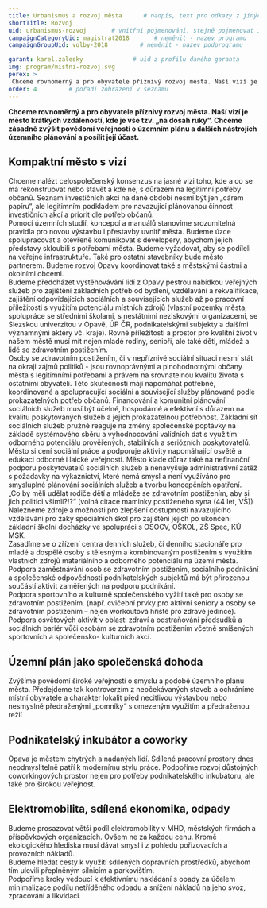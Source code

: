 ```yaml
---
title: Urbanismus a rozvoj města      # nadpis, text pro odkazy z jiných stranek
shortTitle: Rozvoj
uid: urbanismus-rozvoj       # vnitřni pojmenování, stejně pojmenovat i soubor
campaignCategoryUid: magistrat2018       # neměnit - nazev programu
campaignGroupUid: volby-2018         # neměnit - nazev podprogramu

garant: karel.zalesky              # uid z profilu daného garanta
img: program/mistni-rozvoj.svg
perex: >
 Chceme rovnoměrný a pro obyvatele příznivý rozvoj města. Naší vizí je město krátkých vzdáleností, kde je vše tzv. „na dosah ruky“. 
order: 4         # pořadí zobrazení v seznamu
---
```


**Chceme rovnoměrný a pro obyvatele příznivý rozvoj města. Naší vizí je město krátkých vzdáleností, kde je vše tzv. „na dosah ruky“. Chceme zásadně zvýšit povědomí veřejnosti o územním plánu a dalších nástrojích územního plánování a posílit její účast.**    <!-- Zvýrazněný text na začátku  stránky -->

## Kompaktní město s vizí    
<p> Chceme nalézt celospolečenský konsenzus na jasné vizi toho, kde a co se má rekonstruovat nebo stavět a kde ne, s důrazem na legitimní potřeby občanů. Seznam investičních akcí na dané období nesmí být jen „cárem papíru“, ale legitimním podkladem pro navazující plánovanou činnost investičních akcí a priorit dle potřeb občanů.<br>
Pomocí územních studií, koncepcí a manuálů stanovíme srozumitelná pravidla pro novou výstavbu i přestavby uvnitř města. Budeme úzce spolupracovat a otevřeně komunikovat s developery, abychom jejich představy skloubili s potřebami města. Budeme vyžadovat, aby se podíleli na veřejné infrastruktuře. Také pro ostatní stavebníky bude město partnerem. Budeme rozvoj Opavy koordinovat také s městskými částmi a okolními obcemi.<br>
Budeme předcházet vystěhovávání lidí z Opavy pestrou nabídkou veřejných služeb pro zajištění základních potřeb od bydlení, vzdělávání a rekvalifikace, zajištění odpovídajících sociálních a souvisejících služeb až po pracovní příležitosti s využitím potenciálu místních zdrojů (vlastní pozemky města, spolupráce se středními školami, s nestátními neziskovými organizacemi, se Slezskou univerzitou v Opavě, ÚP ČR, podnikatelskými subjekty a dalšími významnými aktéry vč. kraje). Rovné příležitosti a prostor pro kvalitní život v našem městě musí mít nejen mladé rodiny, senioři, ale také děti, mládež a lidé se zdravotním postižením.<br>
Osoby se zdravotním postižením, či v nepříznivé sociální situaci nesmí stát na okraji zájmů politiků - jsou rovnoprávnými a plnohodnotnými občany města s legitimními potřebami a právem na srovnatelnou kvalitu života s ostatními obyvateli. Této skutečnosti mají napomáhat potřebné, koordinované a spolupracující sociální a související služby plánované podle prokazatelných potřeb občanů. Financování a komunitní plánování sociálních služeb musí být účelné, hospodárné a efektivní s důrazem na kvalitu poskytovaných služeb a jejich prokazatelnou potřebnost. Základní síť sociálních služeb pružně reaguje na změny společenské poptávky na základě systémového sběru a vyhodnocování validních dat s využitím odborného potenciálu prověřených, stabilních a seriózních poskytovatelů. Město si cení sociální práce a podporuje aktivity napomáhající osvětě a edukaci odborné i laické veřejnosti. Město klade důraz také na nefinanční podporu poskytovatelů sociálních služeb a nenavyšuje administrativní zátěž s požadavky na výkaznictví, které nemá smysl a není využíváno pro smysluplné plánování sociálních služeb a tvorbu koncepčních opatření.<br>
„Co by měli udělat rodiče dětí a mládeže se zdravotním postižením, aby si jich politici všimli?!?“ (volná citace maminky postiženého syna (44 let, VŠ))<br>
Nalezneme zdroje a možnosti pro zlepšení dostupnosti navazujícího vzdělávání pro žáky speciálních škol pro zajištění jejich po ukončení základní školní docházky ve spolupráci s OSOCV, OŠKOL, ZŠ Spec, KÚ MSK.<br>
Zasadíme se o zřízení centra denních služeb, či denního stacionáře pro mladé a dospělé osoby s tělesným a kombinovaným postižením s využitím vlastních zdrojů materiálního a odborného potenciálu na území města. <br>
Podpora zaměstnávání osob se zdravotním postižením, sociálního podnikání a společenské odpovědnosti podnikatelských subjektů má být přirozenou součástí aktivit zaměřených na podporu podnikání.<br>
Podpora sportovního a kulturně společenského vyžití také pro osoby se zdravotním postižením. (např. cvičební prvky pro aktivní seniory a osoby se zdravotním postižením – nejen workoutová hřiště pro zdravé jedince).<br>
Podpora osvětových aktivit v oblasti zdraví a odstraňování předsudků a sociálních bariér vůči osobám se zdravotním postižením včetně smíšených sportovních a společensko- kulturních akcí.
</p>


## Územní plán jako společenská dohoda
<p>Zvýšíme povědomí široké veřejnosti o smyslu a podobě územního plánu města. Předejdeme tak kontroverzím z neočekávaných staveb a ochráníme místní obyvatele a charakter lokalit před necitlivou výstavbou nebo nesmyslně předraženými „pomníky“ s omezeným využitím a předraženou režií </p>





## Podnikatelský inkubátor a coworky
<p>Opava je městem chytrých a nadaných lidí. Sdílené pracovní prostory dnes neodmyslitelně patří k modernímu stylu práce. Podpoříme rozvoj důstojných coworkingových prostor nejen pro potřeby podnikatelského inkubátoru, ale také pro širokou veřejnost.</p>


## Elektromobilita, sdílená ekonomika, odpady
<p>Budeme prosazovat větší podíl elektromobility v MHD, městských firmách a příspěvkových organizacích. Ovšem ne za každou cenu. Kromě ekologického hlediska musí dávat smysl i z pohledu pořizovacích a provozních nákladů.<br>
Budeme hledat cesty k využití sdílených dopravních prostředků, abychom tím ulevili přeplněným silnicím a parkovištím.<br>
Podpoříme kroky vedoucí k efektivnímu nakládání s opady za účelem minimalizace podílu netříděného odpadu a snížení nákladů na jeho svoz, zpracování a likvidaci.
</p>



